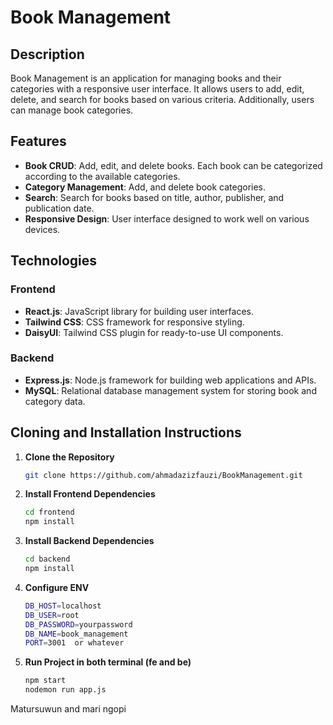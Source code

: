 # Book Management

## Description

Book Management is an application for managing books and their categories with a responsive user interface. It allows users to add, edit, delete, and search for books based on various criteria. Additionally, users can manage book categories.

## Features

- **Book CRUD**: Add, edit, and delete books. Each book can be categorized according to the available categories.
- **Category Management**: Add, and delete book categories.
- **Search**: Search for books based on title, author, publisher, and publication date.
- **Responsive Design**: User interface designed to work well on various devices.

## Technologies

### Frontend

- **React.js**: JavaScript library for building user interfaces.
- **Tailwind CSS**: CSS framework for responsive styling.
- **DaisyUI**: Tailwind CSS plugin for ready-to-use UI components.

### Backend

- **Express.js**: Node.js framework for building web applications and APIs.
- **MySQL**: Relational database management system for storing book and category data.

## Cloning and Installation Instructions

1. **Clone the Repository**

   ```bash
   git clone https://github.com/ahmadazizfauzi/BookManagement.git
   
2. **Install Frontend Dependencies**

   ```bash
   cd frontend
   npm install

3. **Install Backend Dependencies**

   ```bash
   cd backend
   npm install

4. **Configure ENV**

   ```bash
   DB_HOST=localhost
   DB_USER=root
   DB_PASSWORD=yourpassword
   DB_NAME=book_management
   PORT=3001  or whatever

5. **Run Project in both terminal (fe and be)**

   ```bash
   npm start
   nodemon run app.js


Matursuwun and mari ngopi



   


